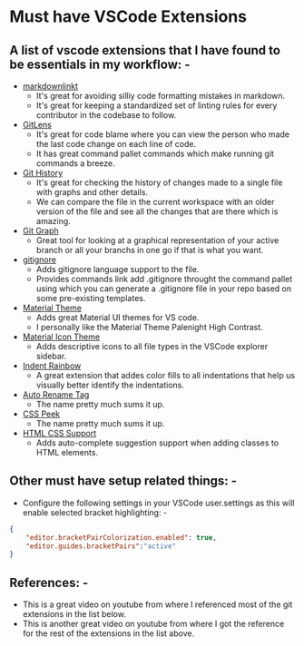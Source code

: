 # Must have VSCode Extensions

## A list of vscode extensions that I have found to be essentials in my workflow: -

* [markdownlinkt](https://marketplace.visualstudio.com/items?itemName=DavidAnson.vscode-markdownlint)
    * It's great for avoiding silliy code formatting mistakes in markdown.
    * It's great for keeping a standardized set of linting rules for every contributor in the codebase to follow.
* [GitLens](https://marketplace.visualstudio.com/items?itemName=donjayamanne.githistory)
    * It's great for code blame where you can view the person who made the last code change on each line of code.
    * It has great command pallet commands which make running git commands a breeze.
* [Git History](https://marketplace.visualstudio.com/items?itemName=donjayamanne.githistory)
    * It's great for checking the history of changes made to a single file with graphs and other details.
    * We can compare the file in the current workspace with an older version of the file and see all the changes that are there which is amazing.
* [Git Graph](https://marketplace.visualstudio.com/items?itemName=mhutchie.git-graph)
    * Great tool for looking at a graphical representation of your active branch or all your branchs in one go if that is what you want.
* [gitignore](https://marketplace.visualstudio.com/items?itemName=codezombiech.gitignore)
    * Adds gitignore language support to the file.
    * Provides commands link add .gitignore throught the command pallet using which you can generate a .gitignore file in your repo based on some pre-existing templates.
* [Material Theme](https://marketplace.visualstudio.com/items?itemName=Equinusocio.vsc-material-theme)
    * Adds great Material UI themes for VS code.
    * I personally like the Material Theme Palenight High Contrast.
* [Material Icon Theme](https://marketplace.visualstudio.com/items?itemName=Equinusocio.vsc-material-theme-icons)
    * Adds descriptive icons to all file types in the VSCode explorer sidebar.
* [Indent Rainbow](https://marketplace.visualstudio.com/items?itemName=oderwat.indent-rainbow)
    * A great extension that addes color fills to all indentations that help us visually better identify the indentations.
* [Auto Rename Tag](https://marketplace.visualstudio.com/items?itemName=formulahendry.auto-rename-tag)
    * The name pretty much sums it up.
* [CSS Peek](https://marketplace.visualstudio.com/items?itemName=formulahendry.auto-rename-tag)
    * The name pretty much sums it up.
* [HTML CSS Support](https://marketplace.visualstudio.com/items?itemName=ecmel.vscode-html-css)
    * Adds auto-complete suggestion support when adding classes to HTML elements.

## Other must have setup related things: -

* Configure the following settings in your VSCode user.settings as this will enable selected bracket highlighting: -

```json
{
    "editor.bracketPairColorization.enabled": true,
    "editor.guides.bracketPairs":"active"
}
```

## References: -

* This is a great video on youtube from where I referenced most of the git extensions in the list below.
* This is another great video on youtube from where I got the reference for the rest of the extensions in the list above.
